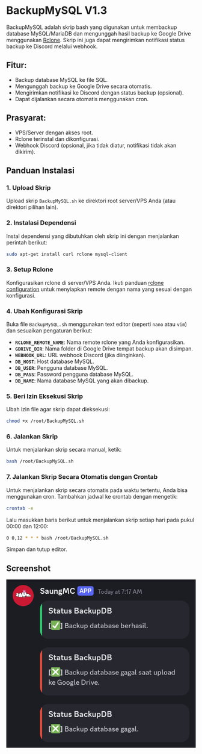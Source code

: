 # BackupMySQL V1.3

BackupMySQL adalah skrip bash yang digunakan untuk membackup database MySQL/MariaDB dan mengunggah hasil backup ke Google Drive menggunakan [Rclone](https://rclone.org/). Skrip ini juga dapat mengirimkan notifikasi status backup ke Discord melalui webhook.

## Fitur:
- Backup database MySQL ke file SQL.
- Mengunggah backup ke Google Drive secara otomatis.
- Mengirimkan notifikasi ke Discord dengan status backup (opsional).
- Dapat dijalankan secara otomatis menggunakan cron.

## Prasyarat:
- VPS/Server dengan akses root.
- Rclone terinstal dan dikonfigurasi.
- Webhook Discord (opsional, jika tidak diatur, notifikasi tidak akan dikirim).

## Panduan Instalasi

### 1. **Upload Skrip**
   Upload skrip `BackupMySQL.sh` ke direktori root server/VPS Anda (atau direktori pilihan lain).

### 2. **Instalasi Dependensi**
   Instal dependensi yang dibutuhkan oleh skrip ini dengan menjalankan perintah berikut:
   ```bash
   sudo apt-get install curl rclone mysql-client
   ```

### 3. **Setup Rclone**
   Konfigurasikan rclone di server/VPS Anda. Ikuti panduan [rclone configuration](https://rclone.org/docs/) untuk menyiapkan remote dengan nama yang sesuai dengan konfigurasi.

### 4. **Ubah Konfigurasi Skrip**
   Buka file `BackupMySQL.sh` menggunakan text editor (seperti `nano` atau `vim`) dan sesuaikan pengaturan berikut:
   
   - **`RCLONE_REMOTE_NAME`**: Nama remote rclone yang Anda konfigurasikan.
   - **`GDRIVE_DIR`**: Nama folder di Google Drive tempat backup akan disimpan.
   - **`WEBHOOK_URL`**: URL webhook Discord (jika diinginkan).
   - **`DB_HOST`**: Host database MySQL.
   - **`DB_USER`**: Pengguna database MySQL.
   - **`DB_PASS`**: Password pengguna database MySQL.
   - **`DB_NAME`**: Nama database MySQL yang akan dibackup.

### 5. **Beri Izin Eksekusi Skrip**
   Ubah izin file agar skrip dapat dieksekusi:
   ```bash
   chmod +x /root/BackupMySQL.sh
   ```

### 6. **Jalankan Skrip**
   Untuk menjalankan skrip secara manual, ketik:
   ```bash
   bash /root/BackupMySQL.sh
   ```

### 7. **Jalankan Skrip Secara Otomatis dengan Crontab**
   Untuk menjalankan skrip secara otomatis pada waktu tertentu, Anda bisa menggunakan cron. Tambahkan jadwal ke crontab dengan mengetik:
   ```bash
   crontab -e
   ```

   Lalu masukkan baris berikut untuk menjalankan skrip setiap hari pada pukul 00:00 dan 12:00:
   ```bash
   0 0,12 * * * bash /root/BackupMySQL.sh
   ```

   Simpan dan tutup editor.

## Screenshot

![Screenshot](Screenshot_20240820-071938.png)

